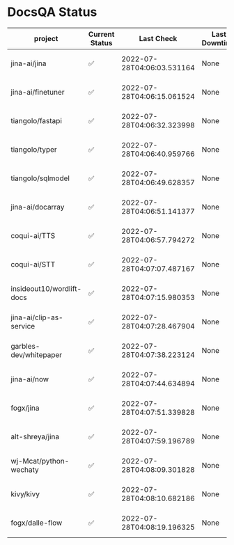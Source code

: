 # DocsQA Status

|         project         |Current Status|        Last Check        |Last Downtime|                % Uptime                |
|-------------------------|--------------|--------------------------|-------------|----------------------------------------|
|jina-ai/jina             |✅            |2022-07-28T04:06:03.531164|None         |100.0 (since 2022-07-27 12:11:57.480546)|
|jina-ai/finetuner        |✅            |2022-07-28T04:06:15.061524|None         |100.0 (since 2022-07-27 12:11:57.480546)|
|tiangolo/fastapi         |✅            |2022-07-28T04:06:32.323998|None         |100.0 (since 2022-07-27 12:11:57.480546)|
|tiangolo/typer           |✅            |2022-07-28T04:06:40.959766|None         |100.0 (since 2022-07-27 12:11:57.480546)|
|tiangolo/sqlmodel        |✅            |2022-07-28T04:06:49.628357|None         |100.0 (since 2022-07-27 12:11:57.480546)|
|jina-ai/docarray         |✅            |2022-07-28T04:06:51.141377|None         |100.0 (since 2022-07-27 12:11:57.480546)|
|coqui-ai/TTS             |✅            |2022-07-28T04:06:57.794272|None         |100.0 (since 2022-07-27 12:11:57.480546)|
|coqui-ai/STT             |✅            |2022-07-28T04:07:07.487167|None         |100.0 (since 2022-07-27 12:11:57.480546)|
|insideout10/wordlift-docs|✅            |2022-07-28T04:07:15.980353|None         |100.0 (since 2022-07-27 12:11:57.480546)|
|jina-ai/clip-as-service  |✅            |2022-07-28T04:07:28.467904|None         |100.0 (since 2022-07-27 12:11:57.480546)|
|garbles-dev/whitepaper   |✅            |2022-07-28T04:07:38.223124|None         |100.0 (since 2022-07-27 12:11:57.480546)|
|jina-ai/now              |✅            |2022-07-28T04:07:44.634894|None         |100.0 (since 2022-07-27 12:11:57.480546)|
|fogx/jina                |✅            |2022-07-28T04:07:51.339828|None         |100.0 (since 2022-07-27 12:11:57.480546)|
|alt-shreya/jina          |✅            |2022-07-28T04:07:59.196789|None         |100.0 (since 2022-07-27 12:11:57.480546)|
|wj-Mcat/python-wechaty   |✅            |2022-07-28T04:08:09.301828|None         |100.0 (since 2022-07-27 12:11:57.480546)|
|kivy/kivy                |✅            |2022-07-28T04:08:10.682186|None         |100.0 (since 2022-07-27 12:11:57.480546)|
|fogx/dalle-flow          |✅            |2022-07-28T04:08:19.196325|None         |100.0 (since 2022-07-27 12:11:57.480546)|
